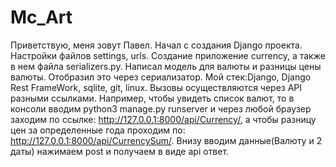 # Mc_Art

Приветствую, меня зовут Павел. Начал с создания Django проекта. Настройки файлов settings, urls. Создание приложение
currency, а также в нем файла serializers.py. Написал модель для валюты и разницы цены валюты. Отобразил это через
сериализатор. Мой стек:Django, Django Rest FrameWork, sqlite, git, linux. Вызовы осуществляются через API разными
ссылками. Например, чтобы увидеть список валют, то в консоли вводим python3 manage.py runserver и через любой браузер
заходим по ссылке: http://127.0.0.1:8000/api/Currency/, а чтобы разницу цен за определенные года проходим по:
http://127.0.0.1:8000/api/CurrencySum/. Внизу вводим данные(Валюту и 2 даты) нажимаем post и получаем в виде api ответ.



